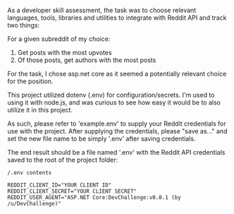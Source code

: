 As a developer skill assessment, the task was to choose relevant languages, tools, libraries and utilities to integrate with Reddit API and track two things: 

For a given subreddit of my choice:
1) Get posts with the most upvotes  
2) Of those posts, get authors with the most posts
   
For the task, I chose asp.net core as it seemed a potentially relevant choice for the position.  

This project utilized dotenv (.env) for configuration/secrets. I'm used to using it with node.js, and was curious to see how easy it would be to also utilize it in this project.

As such, please refer to 'example.env' to supply your Reddit credentials for use with the project. After supplying the credentials, please "save as..." and set the new file name to be simply '.env' after saving credentials. 

The end result should be a file named '.env' with the Reddit API credentials saved to the root of the project folder: 

`/.env contents` 

``` ## reddit api credentials
REDDIT_CLIENT_ID="YOUR CLIENT ID"
REDDIT_CLIENT_SECRET="YOUR CLIENT SECRET"
REDDIT_USER_AGENT="ASP.NET Core:DevChallenge:v0.0.1 (by /u/DevChallenge)"
```
